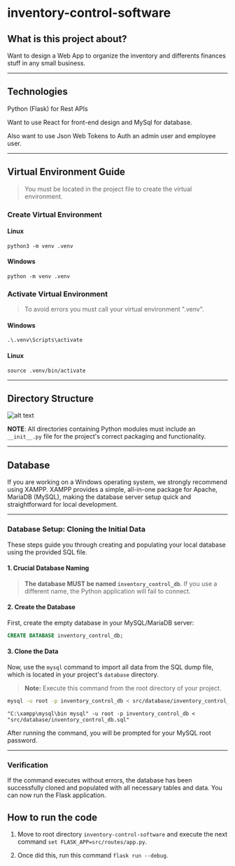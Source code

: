 # inventory-control-software

## What is this project about?

Want to design a Web App to organize the inventory and differents finances stuff in any small business. 

---

## Technologies

Python (Flask) for Rest APIs 

Want to use React for front-end design and MySql for database.

Also want to use Json Web Tokens to Auth an admin user and employee user.

---

## Virtual Environment Guide 

> You must be located in the project file to create the virtual environment.

### Create Virtual Environment 

#### Linux

```python3 -m venv .venv```

#### Windows

```python -m venv .venv```

### Activate Virtual Environment 

> To avoid errors you must call your virtual environment ".venv".

#### Windows
```.\.venv\Scripts\activate```

#### Linux 
```source .venv/bin/activate```

---

## Directory Structure 

![alt text](image.png)

**NOTE**: All directories containing Python modules must include an ```__init__.py``` file for the project's correct packaging and functionality.

---

## Database

If you are working on a Windows operating system, we strongly recommend using XAMPP. XAMPP provides a simple, all-in-one package for Apache, MariaDB (MySQL), making the database server setup quick and straightforward for local development. 

-----

### Database Setup: Cloning the Initial Data

These steps guide you through creating and populating your local database using the provided SQL file.

#### 1\. Crucial Database Naming

> **The database MUST be named `inventory_control_db`**. If you use a different name, the Python application will fail to connect.

#### 2\. Create the Database

First, create the empty database in your MySQL/MariaDB server:

```sql
CREATE DATABASE inventory_control_db;
```

#### 3\. Clone the Data

Now, use the `mysql` command to import all data from the SQL dump file, which is located in your project's `database` directory.

> **Note:** Execute this command from the root directory of your project.

```bash
mysql -u root -p inventory_control_db < src/database/inventory_control_db.sql
```

```windows
"C:\xampp\mysql\bin mysql" -u root -p inventory_control_db < "src/database/inventory_control_db.sql"
```

After running the command, you will be prompted for your MySQL root password.

-----

### Verification

If the command executes without errors, the database has been successfully cloned and populated with all necessary tables and data. You can now run the Flask application.

## How to run the code

1. Move to root directory ```inventory-control-software``` and execute the next command ```set FLASK_APP=src/routes/app.py```. 

2. Once did this, run this command ```flask run --debug```.



